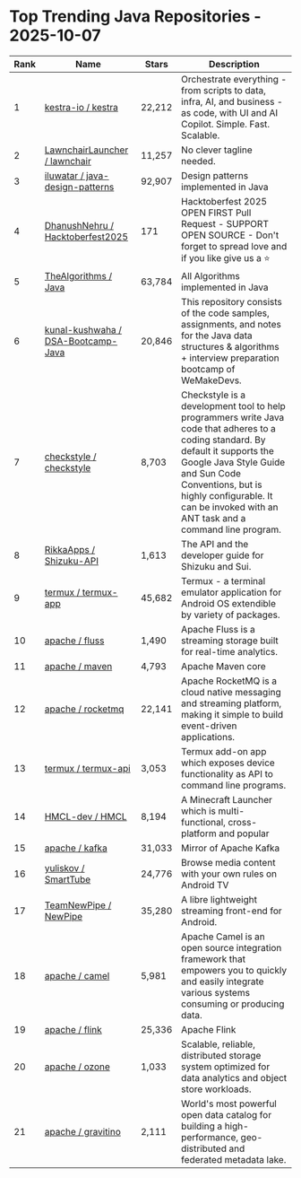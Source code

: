 # Top Trending Java Repositories - 2025-10-07

| Rank | Name | Stars | Description |
|------|------|-------|-------------|
| 1 | [kestra-io / kestra](https://github.com/kestra-io/kestra) | 22,212 | Orchestrate everything - from scripts to data, infra, AI, and business - as code, with UI and AI Copilot. Simple. Fast. Scalable. |
| 2 | [LawnchairLauncher / lawnchair](https://github.com/LawnchairLauncher/lawnchair) | 11,257 | No clever tagline needed. |
| 3 | [iluwatar / java-design-patterns](https://github.com/iluwatar/java-design-patterns) | 92,907 | Design patterns implemented in Java |
| 4 | [DhanushNehru / Hacktoberfest2025](https://github.com/DhanushNehru/Hacktoberfest2025) | 171 | Hacktoberfest 2025 OPEN FIRST Pull Request - SUPPORT OPEN SOURCE - Don't forget to spread love and if you like give us a ⭐️ |
| 5 | [TheAlgorithms / Java](https://github.com/TheAlgorithms/Java) | 63,784 | All Algorithms implemented in Java |
| 6 | [kunal-kushwaha / DSA-Bootcamp-Java](https://github.com/kunal-kushwaha/DSA-Bootcamp-Java) | 20,846 | This repository consists of the code samples, assignments, and notes for the Java data structures & algorithms + interview preparation bootcamp of WeMakeDevs. |
| 7 | [checkstyle / checkstyle](https://github.com/checkstyle/checkstyle) | 8,703 | Checkstyle is a development tool to help programmers write Java code that adheres to a coding standard. By default it supports the Google Java Style Guide and Sun Code Conventions, but is highly configurable. It can be invoked with an ANT task and a command line program. |
| 8 | [RikkaApps / Shizuku-API](https://github.com/RikkaApps/Shizuku-API) | 1,613 | The API and the developer guide for Shizuku and Sui. |
| 9 | [termux / termux-app](https://github.com/termux/termux-app) | 45,682 | Termux - a terminal emulator application for Android OS extendible by variety of packages. |
| 10 | [apache / fluss](https://github.com/apache/fluss) | 1,490 | Apache Fluss is a streaming storage built for real-time analytics. |
| 11 | [apache / maven](https://github.com/apache/maven) | 4,793 | Apache Maven core |
| 12 | [apache / rocketmq](https://github.com/apache/rocketmq) | 22,141 | Apache RocketMQ is a cloud native messaging and streaming platform, making it simple to build event-driven applications. |
| 13 | [termux / termux-api](https://github.com/termux/termux-api) | 3,053 | Termux add-on app which exposes device functionality as API to command line programs. |
| 14 | [HMCL-dev / HMCL](https://github.com/HMCL-dev/HMCL) | 8,194 | A Minecraft Launcher which is multi-functional, cross-platform and popular |
| 15 | [apache / kafka](https://github.com/apache/kafka) | 31,033 | Mirror of Apache Kafka |
| 16 | [yuliskov / SmartTube](https://github.com/yuliskov/SmartTube) | 24,776 | Browse media content with your own rules on Android TV |
| 17 | [TeamNewPipe / NewPipe](https://github.com/TeamNewPipe/NewPipe) | 35,280 | A libre lightweight streaming front-end for Android. |
| 18 | [apache / camel](https://github.com/apache/camel) | 5,981 | Apache Camel is an open source integration framework that empowers you to quickly and easily integrate various systems consuming or producing data. |
| 19 | [apache / flink](https://github.com/apache/flink) | 25,336 | Apache Flink |
| 20 | [apache / ozone](https://github.com/apache/ozone) | 1,033 | Scalable, reliable, distributed storage system optimized for data analytics and object store workloads. |
| 21 | [apache / gravitino](https://github.com/apache/gravitino) | 2,111 | World's most powerful open data catalog for building a high-performance, geo-distributed and federated metadata lake. |
